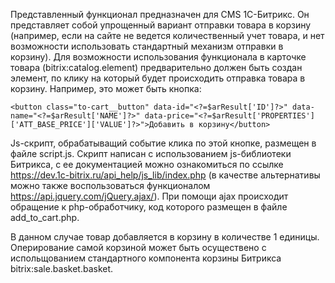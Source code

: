 Представленный функционал предназначен для CMS 1С-Битрикс. Он представляет собой упрощенный вариант отправки товара в корзину (например, если на сайте не ведется количественный учет товара, и нет возможности использовать стандартный механизм отправки в корзину). Для возможности использования функционала в карточке товара (bitrix:catalog.element) предварительно должен быть создан элемент, по клику на который будет происходить отправка товара в корзину. Например, это может быть кнопка:

`<button class="to-cart__button" data-id="<?=$arResult['ID']?>" data-name="<?=$arResult['NAME']?>" data-price="<?=$arResult['PROPERTIES']['ATT_BASE_PRICE']['VALUE']?>">Добавить в корзину</button>`

Js-скрипт, обрабатыващий событие клика по этой кнопке, размещен в файле script.js. Скрипт написан с использованием js-библиотеки Битрикса, с ее документацией можно ознакомиться по ссылке https://dev.1c-bitrix.ru/api_help/js_lib/index.php (в качестве альтернативы можно также воспользоваться функционалом https://api.jquery.com/jQuery.ajax/). При помощи ajax происходит обращение к php-обработчику, код которого размещен в файле add_to_cart.php.

В данном случае товар добавляется в корзину в количестве 1 единицы. Оперирование самой корзиной может быть осуществено с испольщованием стандартного компонента корзины Битрикса bitrix:sale.basket.basket.
